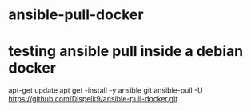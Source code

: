 # ansible-pull-docker
# testing ansible pull inside a debian docker
apt-get update
apt get -install -y ansible git
ansible-pull -U https://github.com/Dispelk9/ansible-pull-docker.git

